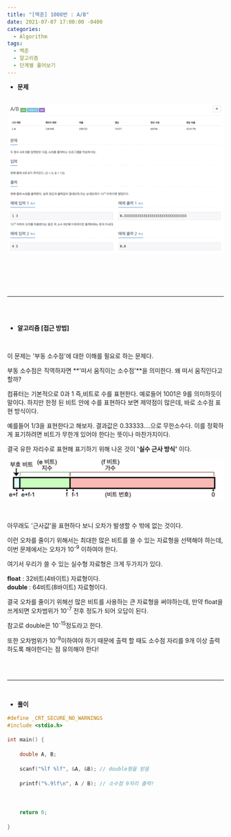 ```yaml
---
title: "[백준] 1008번 : A/B"
date: 2021-07-07 17:00:00 -0400
categories: 
  - Algorithm
tags:
  - 백준
  - 알고리즘
  - 단계별 풀어보기
---
```

* **문제**
<br><br>

![백준_1008번](https://github.com/idkim97/idkim97.github.io/blob/master/img/1008.jpg?raw=true)

<br><br><br><br>

***

<br><br>

* **알고리즘 [접근 방법]**

<br>

이 문제는 '부동 소수점'에 대한 이해를 필요로 하는 문제다.  

부동 소수점은 직역하자면 **'떠서 움직이는 소수점'**을 의미한다. 왜 떠서 움직인다고 할까?  

컴퓨터는 기본적으로 0과 1 즉,비트로 수를 표현한다. 예로들어 1001은 9를 의미하듯이 말이다. 하지만 한정 된 비트 안에 수를 표현하다 보면 제약점이 많은데,
바로 소수점 표현 방식이다.  

예를들어 1/3을 표현한다고 해보자. 결과값은 0.33333....으로 무한소수다. 이를 정확하게 표기하려면 비트가 무한개 있어야 한다는 뜻이나 마찬가지이다.  

결국 유한 자리수로 표현해 표기하기 위해 나온 것이 **'실수 근사 방식'** 이다.

![비트설명](https://github.com/idkim97/idkim97.github.io/blob/master/img/bit.png?raw=true)

<br>

아무래도 '근사값'을 표현하다 보니 오차가 발생할 수 밖에 없는 것이다.  

이런 오차를 줄이기 위해서는 최대한 많은 비트를 쓸 수 있는 자료형을 선택해야 하는데, 이번 문제에서는 오차가 10<sup>-9</sup> 이하여야 한다.  

여기서 우리가 쓸 수 있는 실수형 자료형은 크게 두가지가 있다.  

**float** : 32비트(4바이트) 자료형이다.  
**double** : 64비트(8바이트) 자료형이다.  

결국 오차를 줄이기 위해선 많은 비트를 사용하는 큰 자료형을 써야하는데, 만약 float을 쓰게되면 오차범위가 10<sup>-7</sup> 전후 정도가 되어 오답이 된다.  

참고로 double은 10<sup>-15</sup>정도라고 한다. 

또한 오차범위가 10<sup>-9</sup>이하여야 하기 때문에 출력 할 때도 소수점 자리를 9개 이상 출력하도록 해야한다는 점 유의해야 한다!  

<br><br>

***

<br>

* **풀이**

```c
#define _CRT_SECURE_NO_WARNINGS
#include <stdio.h>

int main() {

	double A, B;

	scanf("%lf %lf", &A, &B); // double형을 받음

	printf("%.9lf\n", A / B); // 소수점 9자리 출력!



	return 0;

}
```


